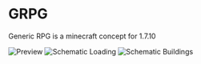 # GRPG
Generic RPG is a minecraft concept for 1.7.10

![Preview](http://i.imgur.com/mJTRRtb.png)
![Schematic Loading](http://i.imgur.com/HjHT4dJ.png)
![Schematic Buildings](http://i.imgur.com/hb8JWTI.png)
